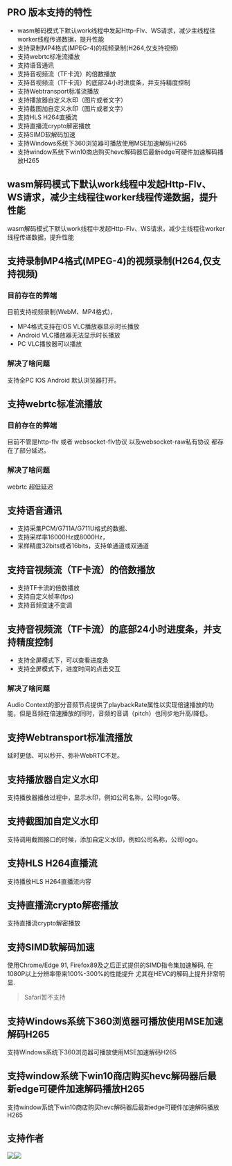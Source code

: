 ## PRO 版本支持的特性
- wasm解码模式下默认work线程中发起Http-Flv、WS请求，减少主线程往worker线程传递数据，提升性能
- 支持录制MP4格式(MPEG-4)的视频录制(H264,仅支持视频)
- 支持webrtc标准流播放
- 支持语音通讯
- 支持音视频流（TF卡流）的倍数播放
- 支持音视频流（TF卡流）的底部24小时进度条，并支持精度控制
- 支持Webtransport标准流播放
- 支持播放器自定义水印（图片或者文字）
- 支持截图加自定义水印（图片或者文字）
- 支持HLS H264直播流
- 支持直播流crypto解密播放
- 支持SIMD软解码加速
- 支持Windows系统下360浏览器可播放使用MSE加速解码H265
- 支持window系统下win10商店购买hevc解码器后最新edge可硬件加速解码播放H265

## wasm解码模式下默认work线程中发起Http-Flv、WS请求，减少主线程往worker线程传递数据，提升性能
wasm解码模式下默认work线程中发起Http-Flv、WS请求，减少主线程往worker线程传递数据，提升性能

## 支持录制MP4格式(MPEG-4)的视频录制(H264,仅支持视频)

### 目前存在的弊端
目前支持视频录制(WebM、MP4格式)，

- MP4格式支持在IOS VLC播放器显示时长播放
- Android VLC播放器无法显示时长播放
- PC VLC播放器可以播放


### 解决了啥问题

支持全PC IOS Android 默认浏览器打开。

## 支持webrtc标准流播放

### 目前存在的弊端
目前不管是http-flv 或者 websocket-flv协议 以及websocket-raw私有协议 都存在了部分延迟。

### 解决了啥问题

webrtc 超低延迟

## 支持语音通讯

- 支持采集PCM/G711A/G711U格式的数据、
- 支持采样率16000Hz或8000Hz，
- 采样精度32bits或者16bits，支持单通道或双通道

## 支持音视频流（TF卡流）的倍数播放

- 支持TF卡流的倍数播放
- 支持自定义帧率(fps)
- 支持音频变速不变调

## 支持音视频流（TF卡流）的底部24小时进度条，并支持精度控制

- 支持全屏模式下，可以查看进度条
- 支持全屏模式下，进度时间的点击交互

### 解决了啥问题

Audio Context的部分音频节点提供了playbackRate属性以实现倍速播放的功能，但是音频在倍速播放的同时，音频的音调（pitch）也同步地升高/降低。

## 支持Webtransport标准流播放

延时更低、可以秒开、弥补WebRTC不足。

## 支持播放器自定义水印

支持播放器播放过程中，显示水印，例如公司名称，公司logo等。

## 支持截图加自定义水印

支持调用截图接口的时候，添加自定义水印，例如公司名称，公司logo。

## 支持HLS H264直播流

支持播放HLS H264直播流内容


## 支持直播流crypto解密播放

支持直播流crypto解密播放

## 支持SIMD软解码加速

使用Chrome/Edge 91, Firefox89及之后正式提供的SIMD指令集加速解码, 在1080P以上分辨率带来100%-300%的性能提升 尤其在HEVC的解码上提升非常明显.

> Safari暂不支持

## 支持Windows系统下360浏览器可播放使用MSE加速解码H265

支持Windows系统下360浏览器可播放使用MSE加速解码H265

## 支持window系统下win10商店购买hevc解码器后最新edge可硬件加速解码播放H265

支持window系统下win10商店购买hevc解码器后最新edge可硬件加速解码播放H265

## 支持作者

<img src="/public/wx.jpg"><img src="/public/alipay.jpg">
